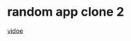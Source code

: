 # random app clone 2
 


[vidoe](https://github.com/Ahmed-makawi/random-app-clone-2/assets/119809534/be61e090-6833-4802-928f-73f3b2d6209b)

